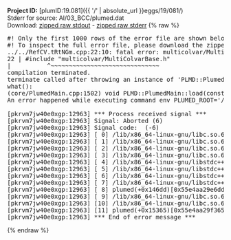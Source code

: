 **Project ID:** [plumID:19.081]({{ '/' | absolute_url }}eggs/19/081/)  
Stderr for source:  Al/03_BCC/plumed.dat   
Download: [zipped raw stdout](plumed.dat.plumed.stdout.txt.zip) - [zipped raw stderr](plumed.dat.plumed.stderr.txt.zip) 
{% raw %}
<pre>
#! Only the first 1000 rows of the error file are shown below
#! To inspect the full error file, please download the zipped raw stderr file above
../../RefCV.tRtNGm.cpp:22:10: fatal error: multicolvar/MultiColvarBase.h: No such file or directory
22 | #include "multicolvar/MultiColvarBase.h"
|          ^~~~~~~~~~~~~~~~~~~~~~~~~~~~~~~
compilation terminated.
terminate called after throwing an instance of 'PLMD::Plumed::ExceptionError'
what():
(core/PlumedMain.cpp:1502) void PLMD::PlumedMain::load(const std::string&)
An error happened while executing command env PLUMED_ROOT='/home/runner/opt/lib/plumed' PLUMED_VERSION='2.10.0' PLUMED_HTMLDIR='/home/runner/opt/share/doc/plumed' PLUMED_INCLUDEDIR='/home/runner/opt/include' PLUMED_PROGRAM_NAME='plumed' PLUMED_IS_INSTALLED='yes' "/home/runner/opt/lib/plumed"/scripts/mklib.sh -n -o ./../../RefCV.2.10.0.so ../../RefCV.cpp

[pkrvm7jw40e0xgp:12963] *** Process received signal ***
[pkrvm7jw40e0xgp:12963] Signal: Aborted (6)
[pkrvm7jw40e0xgp:12963] Signal code:  (-6)
[pkrvm7jw40e0xgp:12963] [ 0] /lib/x86_64-linux-gnu/libc.so.6(+0x45330)[0x7f5d81645330]
[pkrvm7jw40e0xgp:12963] [ 1] /lib/x86_64-linux-gnu/libc.so.6(pthread_kill+0x11c)[0x7f5d8169eb2c]
[pkrvm7jw40e0xgp:12963] [ 2] /lib/x86_64-linux-gnu/libc.so.6(gsignal+0x1e)[0x7f5d8164527e]
[pkrvm7jw40e0xgp:12963] [ 3] /lib/x86_64-linux-gnu/libc.so.6(abort+0xdf)[0x7f5d816288ff]
[pkrvm7jw40e0xgp:12963] [ 4] /lib/x86_64-linux-gnu/libstdc++.so.6(+0xa5ff5)[0x7f5d81aa5ff5]
[pkrvm7jw40e0xgp:12963] [ 5] /lib/x86_64-linux-gnu/libstdc++.so.6(+0xbb0da)[0x7f5d81abb0da]
[pkrvm7jw40e0xgp:12963] [ 6] /lib/x86_64-linux-gnu/libstdc++.so.6(_ZSt10unexpectedv+0x0)[0x7f5d81aa5a55]
[pkrvm7jw40e0xgp:12963] [ 7] /lib/x86_64-linux-gnu/libstdc++.so.6(+0xa5a6f)[0x7f5d81aa5a6f]
[pkrvm7jw40e0xgp:12963] [ 8] plumed(+0x146dd)[0x55e4aa29e6dd]
[pkrvm7jw40e0xgp:12963] [ 9] /lib/x86_64-linux-gnu/libc.so.6(+0x2a1ca)[0x7f5d8162a1ca]
[pkrvm7jw40e0xgp:12963] [10] /lib/x86_64-linux-gnu/libc.so.6(__libc_start_main+0x8b)[0x7f5d8162a28b]
[pkrvm7jw40e0xgp:12963] [11] plumed(+0x15365)[0x55e4aa29f365]
[pkrvm7jw40e0xgp:12963] *** End of error message ***
</pre>
{% endraw %}
